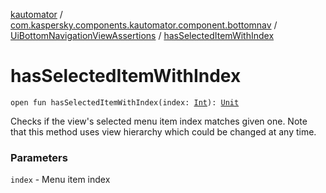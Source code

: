 [kautomator](../../index.md) / [com.kaspersky.components.kautomator.component.bottomnav](../index.md) / [UiBottomNavigationViewAssertions](index.md) / [hasSelectedItemWithIndex](./has-selected-item-with-index.md)

# hasSelectedItemWithIndex

`open fun hasSelectedItemWithIndex(index: `[`Int`](https://kotlinlang.org/api/latest/jvm/stdlib/kotlin/-int/index.html)`): `[`Unit`](https://kotlinlang.org/api/latest/jvm/stdlib/kotlin/-unit/index.html)

Checks if the view's selected menu item index matches given one.
Note that this method uses view hierarchy which could be changed at any time.

### Parameters

`index` - Menu item index